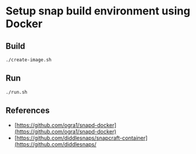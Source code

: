 # Setup snap build environment using Docker

## Build

    ./create-image.sh

## Run

    ./run.sh

## References

- [https://github.com/ogra1/snapd-docker](https://github.com/ogra1/snapd-docker)
- [https://github.com/diddlesnaps/snapcraft-container](https://github.com/diddlesnaps/